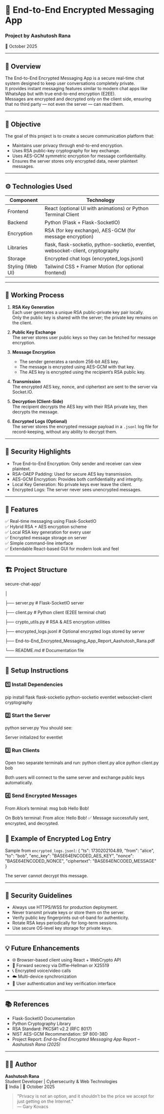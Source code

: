 # 🔐 End-to-End Encrypted Messaging App

### Project by Aashutosh Rana  
📅 October 2025

---

## 🧭 Overview

The End-to-End Encrypted Messaging App is a secure real-time chat system designed to keep user conversations completely private.  
It provides instant messaging features similar to modern chat apps like WhatsApp but with true end-to-end encryption (E2EE).  
Messages are encrypted and decrypted only on the client side, ensuring that no third party — not even the server — can read them.

---

## 🎯 Objective

The goal of this project is to create a secure communication platform that:

- Maintains user privacy through end-to-end encryption.  
- Uses RSA public-key cryptography for key exchange.  
- Uses AES-GCM symmetric encryption for message confidentiality.  
- Ensures the server stores only encrypted data, never plaintext messages.

---

## ⚙️ Technologies Used

| Component | Technology |
|------------|-------------|
| Frontend | React (optional UI with animations) or Python Terminal Client |
| Backend | Python (Flask + Flask-SocketIO) |
| Encryption | RSA (for key exchange), AES-GCM (for message encryption) |
| Libraries | flask, flask-socketio, python-socketio, eventlet, websocket-client, cryptography |
| Storage | Encrypted chat logs (encrypted_logs.jsonl) |
| Styling (Web UI) | Tailwind CSS + Framer Motion (for optional frontend) |

---

## 🧩 Working Process

1. **RSA Key Generation**  
   Each user generates a unique RSA public-private key pair locally.  
   Only the public key is shared with the server; the private key remains on the client.

2. **Public Key Exchange**  
   The server stores user public keys so they can be fetched for message encryption.

3. **Message Encryption**  
   - The sender generates a random 256-bit AES key.  
   - The message is encrypted using AES-GCM with that key.  
   - The AES key is encrypted using the recipient’s RSA public key.

4. **Transmission**  
   The encrypted AES key, nonce, and ciphertext are sent to the server via Socket.IO.

5. **Decryption (Client-Side)**  
   The recipient decrypts the AES key with their RSA private key, then decrypts the message.

6. **Encrypted Logs (Optional)**  
   The server stores the encrypted message payload in a `.jsonl` log file for record-keeping, without any ability to decrypt them.

---

## 🔐 Security Highlights

- True End-to-End Encryption: Only sender and receiver can view plaintext.  
- RSA-OAEP Padding: Used for secure AES key transmission.  
- AES-GCM Encryption: Provides both confidentiality and integrity.  
- Local Key Generation: No private keys ever leave the client.  
- Encrypted Logs: The server never sees unencrypted messages.

---

## 🧠 Features

✅ Real-time messaging using Flask-SocketIO  
✅ Hybrid RSA + AES encryption scheme  
✅ Local RSA key generation for every user  
✅ Encrypted message storage on server  
✅ Simple command-line interface  
✅ Extendable React-based GUI for modern look and feel  

---

## 🏗️ Project Structure

secure-chat-app/

│

├── server.py # Flask-SocketIO server

├── client.py # Python client (E2EE terminal chat)

├── crypto_utils.py # RSA & AES encryption utilities

├── encrypted_logs.jsonl # Optional encrypted logs stored by server

├── End-to-End_Encrypted_Messaging_App_Report_Aashutosh_Rana.pdf

└── README.md # Documentation file

---

## 🚀 Setup Instructions

### 1️⃣ Install Dependencies
pip install flask flask-socketio python-socketio eventlet websocket-client cryptography


### 2️⃣ Start the Server
python server.py
You should see:

Server initialized for eventlet

### 3️⃣ Run Clients
Open two separate terminals and run:
python client.py alice
python client.py bob

Both users will connect to the same server and exchange public keys automatically.

### 4️⃣ Send Encrypted Messages
From Alice’s terminal:
msg bob Hello Bob!

On Bob’s terminal:
From alice: Hello Bob!
✅ Message successfully sent, encrypted, and decrypted.


## 🧰 Example of Encrypted Log Entry

Sample from `encrypted_logs.jsonl`:
{
"ts": 1730202104.89,
"from": "alice",
"to": "bob",
"enc_key": "BASE64ENCODED_AES_KEY",
"nonce": "BASE64ENCODED_NONCE",
"ciphertext": "BASE64ENCODED_MESSAGE"
}

The server cannot decrypt this message.

---

## 🧾 Security Guidelines

- Always use HTTPS/WSS for production deployment.  
- Never transmit private keys or store them on the server.  
- Verify public key fingerprints out-of-band for authenticity.  
- Rotate RSA keys periodically for long-term sessions.  
- Use secure OS-level key storage for private keys.

---

## 💡 Future Enhancements

- 🌐 Browser-based client using React + WebCrypto API  
- 🔁 Forward secrecy via Diffie–Hellman or X25519  
- 📞 Encrypted voice/video calls  
- ☁️ Multi-device synchronization  
- 🧱 User authentication and key verification interface  

---

## 📚 References

- Flask-SocketIO Documentation  
- Python Cryptography Library  
- RSA Standard: PKCS#1 v2.2 (RFC 8017)  
- NIST AES-GCM Recommendation: SP 800-38D  
- Project Report: *End-to-End Encrypted Messaging App Report – Aashutosh Rana (2025)*

---

## 👨‍💻 Author

**Aashutosh Rana**  
Student Developer | Cybersecurity & Web Technologies  
📍 India | 📅 October 2025  

> "Privacy is not an option, and it shouldn’t be the price we accept for just getting on the Internet."  
> — Gary Kovacs
